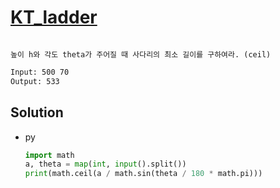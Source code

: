 # [KT_ladder](https://open.kattis.com/problems/ladder)

```en

```

```kr
높이 h와 각도 theta가 주어질 때 사다리의 최소 길이를 구하여라. (ceil)
```

```txt
Input: 500 70
Output: 533
```

## Solution

* py

  ```py
  import math
  a, theta = map(int, input().split())
  print(math.ceil(a / math.sin(theta / 180 * math.pi)))
  ```
